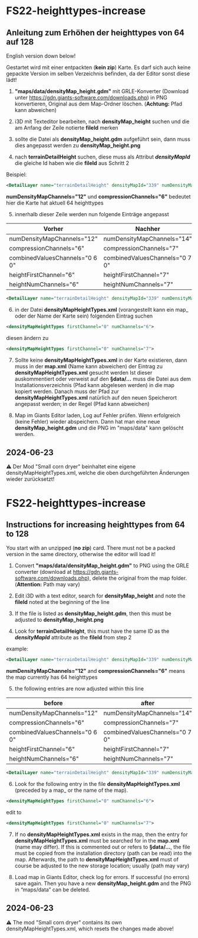 # FS22-heighttypes-increase
## Anleitung zum Erhöhen der heighttypes von 64 auf 128

English version down below!

Gestartet wird mit einer entpackten (**kein zip**) Karte. Es darf sich auch keine gepackte Version im selben Verzeichnis befinden, da der Editor sonst diese lädt!

1) **"maps/data/densityMap_height.gdm"** mit GRLE-Konverter (Download unter https://gdn.giants-software.com/downloads.php) in PNG konvertieren, Original aus dem Map-Ordner löschen. (**Achtung:** Pfad kann abweichen)

2) i3D mit Texteditor bearbeiten, nach **densityMap_height** suchen und die am Anfang der Zeile notierte **fileId** merken

3) sollte die Datei als **densityMap_height.gdm** aufgeführt sein, dann muss dies angepasst werden zu **densityMap_height.png**

4) nach **terrainDetailHeight** suchen, diese muss als Attribut ***densityMapId*** die gleiche Id haben wie die **fileId** aus Schritt 2

Beispiel:
```xml
<DetailLayer name="terrainDetailHeight" densityMapId="339" numDensityMapChannels="12" compressionChannels="6" cellSize="8" objectMask="16711935" decalLayer="2" materialId="135" viewDistance="75" blendOutDistance="5" densityMapShaderNames="blendMap" combinedValuesChannels="0 6 0" heightFirstChannel="6" heightNumChannels="6" maxHeight="4"/>
```

**numDensityMapChannels="12"** und **compressionChannels="6"** bedeutet hier die Karte hat aktuell 64 heighttypes

5) innerhalb dieser Zeile werden nun folgende Einträge angepasst

| Vorher | Nachher |
|--------|---------| 
| numDensityMapChannels="12" | numDensityMapChannels="14" |
| compressionChannels="6" | compressionChannels="7" |
| combinedValuesChannels="0 6 0" | combinedValuesChannels="0 7 0" |
| heightFirstChannel="6" | heightFirstChannel="7" |
| heightNumChannels="6" | heightNumChannels="7" |

```xml
<DetailLayer name="terrainDetailHeight" densityMapId="339" numDensityMapChannels="14" compressionChannels="7" cellSize="8" objectMask="16711935" decalLayer="2" materialId="135" viewDistance="75" blendOutDistance="5" densityMapShaderNames="blendMap" combinedValuesChannels="0 7 0" heightFirstChannel="7" heightNumChannels="7" maxHeight="4"/>
```

6) in der Datei **densityMapHeightTypes.xml** (vorangestellt kann ein map_ oder der Name der Karte sein) folgenden Eintrag suchen

```xml
<densityMapHeightTypes firstChannel="0" numChannels="6">
```

diesen ändern zu 
```xml
<densityMapHeightTypes firstChannel="0" numChannels="7">
```

7) Sollte keine **densityMapHeightTypes.xml** in der Karte existieren, dann muss in der **map.xml** (Name kann abweichen) der Eintrag zu **densityMapHeightTypes.xml** gesucht werden
   Ist dieser auskommentiert oder verweist auf den **§data/...** muss die Datei aus dem Installationsverzeichnis (Pfad kann abgelesen werden) in die map kopiert werden.
   Danach muss der Pfad zur **densityMapHeightTypes.xml** natürlich auf den neuen Speicherort angepasst werden; in der Regel **<densityMapHeightTypes  filename="maps/densityMapHeightTypes.xml" />** (Pfad kann abweichen)

9) Map im Giants Editor laden, Log auf Fehler prüfen. Wenn erfolgreich (keine Fehler) wieder abspeichern. Dann hat man eine neue **densityMap_height.gdm** und die PNG im "maps/data" kann gelöscht werden.

## 2024-06-23

:warning: Der Mod "Small corn dryer" beinhaltet eine eigene densityMapHeightTypes.xml, welche die oben durchgeführten Änderungen wieder zurücksetzt!


# FS22-heighttypes-increase
## Instructions for increasing heighttypes from 64 to 128

You start with an unzipped (**no zip**) card. There must not be a packed version in the same directory, otherwise the editor will load it!

1) Convert **"maps/data/densityMap_height.gdm"** to PNG using the GRLE converter (download at https://gdn.giants-software.com/downloads.php), delete the original from the map folder. (**Attention:** Path may vary)

2) Edit i3D with a text editor, search for **densityMap_height** and note the **fileId** noted at the beginning of the line

3) If the file is listed as **densityMap_height.gdm**, then this must be adjusted to **densityMap_height.png**

4) Look for **terrainDetailHeight**, this must have the same ID as the ***densityMapId*** attribute as the **fileId** from step 2

example:
```xml
<DetailLayer name="terrainDetailHeight" densityMapId="339" numDensityMapChannels="12" compressionChannels="6" cellSize="8" objectMask="16711935" decalLayer="2" materialId="135" viewDistance="75" blendOutDistance="5" densityMapShaderNames="blendMap" combinedValuesChannels="0 6 0" heightFirstChannel="6" heightNumChannels="6" maxHeight="4"/>
```

**numDensityMapChannels="12"** and **compressionChannels="6"** means the map currently has 64 heighttypes

5) the following entries are now adjusted within this line

| before | after |
|--------|---------| 
| numDensityMapChannels="12" | numDensityMapChannels="14" |
| compressionChannels="6" | compressionChannels="7" |
| combinedValuesChannels="0 6 0" | combinedValuesChannels="0 7 0" |
| heightFirstChannel="6" | heightFirstChannel="7" |
| heightNumChannels="6" | heightNumChannels="7" |

```xml
<DetailLayer name="terrainDetailHeight" densityMapId="339" numDensityMapChannels="14" compressionChannels="7" cellSize="8" objectMask="16711935" decalLayer="2" materialId="135" viewDistance="75" blendOutDistance="5" densityMapShaderNames="blendMap" combinedValuesChannels="0 7 0" heightFirstChannel="7" heightNumChannels="7" maxHeight="4"/>
```

6) Look for the following entry in the file **densityMapHeightTypes.xml** (preceded by a map_ or the name of the map).

```xml
<densityMapHeightTypes firstChannel="0" numChannels="6">
```

edit to
```xml
<densityMapHeightTypes firstChannel="0" numChannels="7">
```

7) If no **densityMapHeightTypes.xml** exists in the map, then the entry for **densityMapHeightTypes.xml** must be searched for in the **map.xml** (name may differ).
   If this is commented out or refers to **§data/...**, the file must be copied from the installation directory (path can be read) into the map.
   Afterwards, the path to **densityMapHeightTypes.xml** must of course be adjusted to the new storage location; usually **<densityMapHeightTypes filename="maps/densityMapHeightTypes.xml" />** (path may vary)

9) Load map in Giants Editor, check log for errors. If successful (no errors) save again. Then you have a new **densityMap_height.gdm** and the PNG in “maps/data” can be deleted.

## 2024-06-23

:warning: The mod "Small corn dryer" contains its own densityMapHeightTypes.xml, which resets the changes made above!
